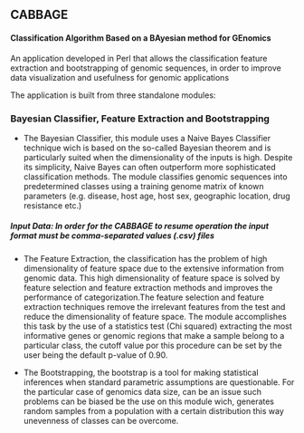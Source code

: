 ## CABBAGE
#### Classification Algorithm Based on a BAyesian method for GEnomics

An application developed in Perl that allows the classification feature extraction and bootstrapping of genomic sequences, in order to improve data visualization and usefulness for genomic applications

The application is built from three standalone modules:
### Bayesian Classifier, Feature Extraction and Bootstrapping

* The Bayesian Classifier, this module uses a Naive Bayes Classifier technique wich is based on the so-called Bayesian theorem and is particularly suited when the dimensionality of the inputs is high. Despite its simplicity, Naive Bayes can often outperform more sophisticated classification methods. The module classifies genomic sequences into predetermined classes using a training genome matrix of known parameters (e.g. disease, host age, host sex, geographic location, drug resistance etc.)

##### **_Input Data:_  In order for the CABBAGE to resume operation the input format must be comma-separated values (.csv) files**

* The Feature Extraction, the classification has the problem of high dimensionality of feature space due to the extensive information from genomic data. This high dimensionality of feature space is solved by feature selection and feature extraction methods and improves the performance of categorization.The feature selection and feature extraction techniques remove the irrelevant features from the test and reduce the dimensionality of feature space. The module accomplishes this task by the use of a statistics test (Chi squared) extracting the most informative genes or genomic regions that make a sample belong to a particular class, the cutoff value por this procedure can be set by the user being the default p-value of 0.90.

* The Bootstrapping, the bootstrap is a tool for making statistical inferences when standard parametric assumptions are questionable. For the particular case of genomics data size, can be an issue such problems can be biased be the use on this module wich, generates random samples from a population with a certain distribution this way unevenness of classes can be overcome.


